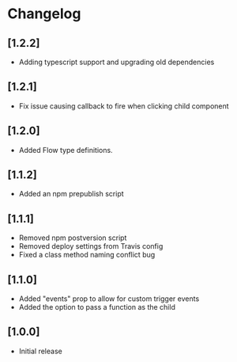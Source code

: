 # Changelog

## [1.2.2]

- Adding typescript support and upgrading old dependencies

## [1.2.1]

- Fix issue causing callback to fire when clicking child component

## [1.2.0]

- Added Flow type definitions.

## [1.1.2]

- Added an npm prepublish script

## [1.1.1]

- Removed npm postversion script
- Removed deploy settings from Travis config
- Fixed a class method naming conflict bug

## [1.1.0]

- Added "events" prop to allow for custom trigger events
- Added the option to pass a function as the child

## [1.0.0]

- Initial release
